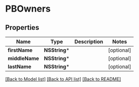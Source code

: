 # PBOwners

## Properties
Name | Type | Description | Notes
------------ | ------------- | ------------- | -------------
**firstName** | **NSString*** |  | [optional] 
**middleName** | **NSString*** |  | [optional] 
**lastName** | **NSString*** |  | [optional] 

[[Back to Model list]](../README.md#documentation-for-models) [[Back to API list]](../README.md#documentation-for-api-endpoints) [[Back to README]](../README.md)


